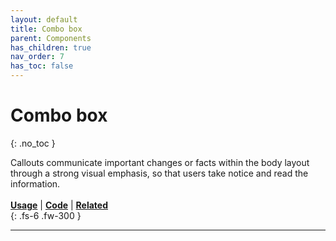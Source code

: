 ```yaml
---
layout: default
title: Combo box
parent: Components
has_children: true
nav_order: 7
has_toc: false
---
```



# Combo box
{: .no_toc }

Callouts communicate important changes or facts within the body layout through a strong visual emphasis, so that users take notice and read the information.
<br><br>
[**Usage**]() | [**Code**]() | [**Related**]()
<br>
{: .fs-6 .fw-300 }




---

